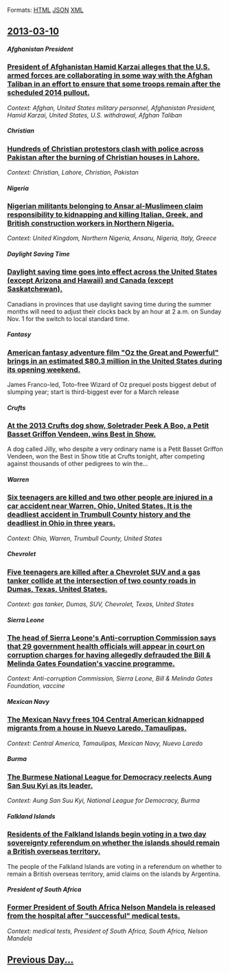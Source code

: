 
Formats: [HTML](2013/03/10/index.html)  [JSON](2013/03/10/index.json)  [XML](2013/03/10/index.xml)  

## [2013-03-10](/news/2013/03/10/index.md)

##### Afghanistan President
### [President of Afghanistan Hamid Karzai alleges that the U.S. armed forces are collaborating in some way with the Afghan Taliban in an effort to ensure that some troops remain after the scheduled 2014 pullout. ](/news/2013/03/10/president-of-afghanistan-hamid-karzai-alleges-that-the-u-s-armed-forces-are-collaborating-in-some-way-with-the-afghan-taliban-in-an-effort.md)
_Context: Afghan, United States military personnel, Afghanistan President, Hamid Karzai, United States, U.S. withdrawal, Afghan Taliban_

##### Christian
### [Hundreds of Christian protestors clash with police across Pakistan after the burning of Christian houses in Lahore. ](/news/2013/03/10/hundreds-of-christian-protestors-clash-with-police-across-pakistan-after-the-burning-of-christian-houses-in-lahore.md)
_Context: Christian, Lahore, Christian, Pakistan_

##### Nigeria
### [Nigerian militants belonging to Ansar al-Muslimeen claim responsibility to kidnapping and killing Italian, Greek, and British construction workers in Northern Nigeria. ](/news/2013/03/10/nigerian-militants-belonging-to-ansar-al-muslimeen-claim-responsibility-to-kidnapping-and-killing-italian-greek-and-british-construction-w.md)
_Context: United Kingdom, Northern Nigeria, Ansaru, Nigeria, Italy, Greece_

##### Daylight Saving Time
### [Daylight saving time goes into effect across the United States (except Arizona and Hawaii) and Canada (except Saskatchewan). ](/news/2013/03/10/daylight-saving-time-goes-into-effect-across-the-united-states-except-arizona-and-hawaii-and-canada-except-saskatchewan.md)
Canadians in provinces that use daylight saving time during the summer months will need to adjust their clocks back by an hour at 2 a.m. on Sunday Nov. 1 for the switch to local standard time.

##### Fantasy
### [American fantasy adventure film "Oz the Great and Powerful" brings in an estimated $80.3 million in the United States during its opening weekend. ](/news/2013/03/10/american-fantasy-adventure-film-oz-the-great-and-powerful-brings-in-an-estimated-80-3-million-in-the-united-states-during-its-opening-wee.md)
James Franco-led, Toto-free Wizard of Oz prequel posts biggest debut of slumping year; start is third-biggest ever for a March release

##### Crufts
### [At the 2013 Crufts dog show, Soletrader Peek A Boo, a Petit Basset Griffon Vendeen, wins Best in Show. ](/news/2013/03/10/at-the-2013-crufts-dog-show-soletrader-peek-a-boo-a-petit-basset-griffon-venda-c-en-wins-best-in-show.md)
A dog called Jilly, who despite a very ordinary name is a Petit Basset Griffon Vendeen, won the Best in Show title at Crufts tonight, after competing against thousands of other pedigrees to win the...

##### Warren
### [Six teenagers are killed and two other people are injured in a car accident near Warren, Ohio, United States. It is the deadliest accident in Trumbull County history and the deadliest in Ohio in three years. ](/news/2013/03/10/six-teenagers-are-killed-and-two-other-people-are-injured-in-a-car-accident-near-warren-ohio-united-states-it-is-the-deadliest-accident-i.md)
_Context: Ohio, Warren, Trumbull County, United States_

##### Chevrolet
### [Five teenagers are killed after a Chevrolet SUV and a gas tanker collide at the intersection of two county roads in Dumas, Texas, United States. ](/news/2013/03/10/five-teenagers-are-killed-after-a-chevrolet-suv-and-a-gas-tanker-collide-at-the-intersection-of-two-county-roads-in-dumas-texas-united-sta.md)
_Context: gas tanker, Dumas, SUV, Chevrolet, Texas, United States_

##### Sierra Leone
### [The head of Sierra Leone's Anti-corruption Commission says that 29 government health officials will appear in court on corruption charges for having allegedly defrauded the Bill & Melinda Gates Foundation's vaccine programme. ](/news/2013/03/10/the-head-of-sierra-leone-s-anti-corruption-commission-says-that-29-government-health-officials-will-appear-in-court-on-corruption-charges-fo.md)
_Context: Anti-corruption Commission, Sierra Leone, Bill & Melinda Gates Foundation, vaccine_

##### Mexican Navy
### [The Mexican Navy frees 104 Central American kidnapped migrants from a house in Nuevo Laredo, Tamaulipas. ](/news/2013/03/10/the-mexican-navy-frees-104-central-american-kidnapped-migrants-from-a-house-in-nuevo-laredo-tamaulipas.md)
_Context: Central America, Tamaulipas, Mexican Navy, Nuevo Laredo_

##### Burma
### [The Burmese National League for Democracy reelects Aung San Suu Kyi as its leader. ](/news/2013/03/10/the-burmese-national-league-for-democracy-reelects-aung-san-suu-kyi-as-its-leader.md)
_Context: Aung San Suu Kyi, National League for Democracy, Burma_

##### Falkland Islands
### [Residents of the Falkland Islands begin voting in a two day sovereignty referendum on whether the islands should remain a British overseas territory. ](/news/2013/03/10/residents-of-the-falkland-islands-begin-voting-in-a-two-day-sovereignty-referendum-on-whether-the-islands-should-remain-a-british-overseas-t.md)
The people of the Falkland Islands are voting in a referendum on whether to remain a British overseas territory, amid claims on the islands by Argentina.

##### President of South Africa
### [Former President of South Africa Nelson Mandela is released from the hospital after "successful" medical tests. ](/news/2013/03/10/former-president-of-south-africa-nelson-mandela-is-released-from-the-hospital-after-successful-medical-tests.md)
_Context: medical tests, President of South Africa, South Africa, Nelson Mandela_

## [Previous Day...](/news/2013/03/9/index.md)

